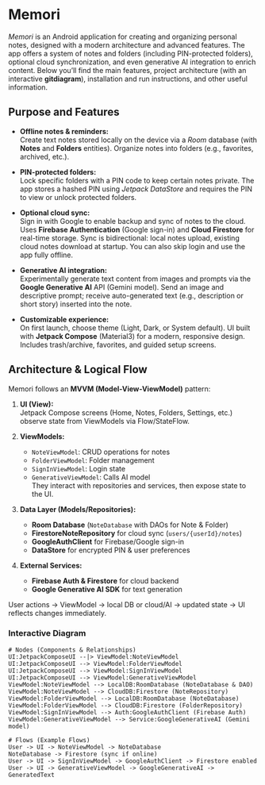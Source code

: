 # Memori

*Memori* is an Android application for creating and organizing personal notes, designed with a modern architecture and advanced features. The app offers a system of notes and folders (including PIN-protected folders), optional cloud synchronization, and even generative AI integration to enrich content. Below you’ll find the main features, project architecture (with an interactive **gitdiagram**), installation and run instructions, and other useful information.

## Purpose and Features

- **Offline notes & reminders:**  
  Create text notes stored locally on the device via a *Room* database (with **Notes** and **Folders** entities). Organize notes into folders (e.g., favorites, archived, etc.).

- **PIN-protected folders:**  
  Lock specific folders with a PIN code to keep certain notes private. The app stores a hashed PIN using *Jetpack DataStore* and requires the PIN to view or unlock protected folders.

- **Optional cloud sync:**  
  Sign in with Google to enable backup and sync of notes to the cloud. Uses **Firebase Authentication** (Google sign-in) and **Cloud Firestore** for real-time storage. Sync is bidirectional: local notes upload, existing cloud notes download at startup. You can also skip login and use the app fully offline.

- **Generative AI integration:**  
  Experimentally generate text content from images and prompts via the **Google Generative AI** API (Gemini model). Send an image and descriptive prompt; receive auto-generated text (e.g., description or short story) inserted into the note.

- **Customizable experience:**  
  On first launch, choose theme (Light, Dark, or System default). UI built with **Jetpack Compose** (Material3) for a modern, responsive design. Includes trash/archive, favorites, and guided setup screens.

## Architecture & Logical Flow

Memori follows an **MVVM (Model-View-ViewModel)** pattern:

1. **UI (View):**  
   Jetpack Compose screens (Home, Notes, Folders, Settings, etc.) observe state from ViewModels via Flow/StateFlow.

2. **ViewModels:**  
   - `NoteViewModel`: CRUD operations for notes  
   - `FolderViewModel`: Folder management  
   - `SignInViewModel`: Login state  
   - `GenerativeViewModel`: Calls AI model  
   They interact with repositories and services, then expose state to the UI.

3. **Data Layer (Models/Repositories):**  
   - **Room Database** (`NoteDatabase` with DAOs for Note & Folder)  
   - **FirestoreNoteRepository** for cloud sync (`users/{userId}/notes`)  
   - **GoogleAuthClient** for Firebase/Google sign-in  
   - **DataStore** for encrypted PIN & user preferences

4. **External Services:**  
   - **Firebase Auth & Firestore** for cloud backend  
   - **Google Generative AI SDK** for text generation  

User actions → ViewModel → local DB or cloud/AI → updated state → UI reflects changes immediately.

### Interactive Diagram

```gitdiagram
# Nodes (Components & Relationships)
UI:JetpackComposeUI --|> ViewModel:NoteViewModel  
UI:JetpackComposeUI --> ViewModel:FolderViewModel  
UI:JetpackComposeUI --> ViewModel:SignInViewModel  
UI:JetpackComposeUI --> ViewModel:GenerativeViewModel  
ViewModel:NoteViewModel --> LocalDB:RoomDatabase (NoteDatabase & DAO)  
ViewModel:NoteViewModel --> CloudDB:Firestore (NoteRepository)  
ViewModel:FolderViewModel --> LocalDB:RoomDatabase (NoteDatabase)  
ViewModel:FolderViewModel --> CloudDB:Firestore (FolderRepository)  
ViewModel:SignInViewModel --> Auth:GoogleAuthClient (Firebase Auth)  
ViewModel:GenerativeViewModel --> Service:GoogleGenerativeAI (Gemini model)  

# Flows (Example Flows)
User -> UI -> NoteViewModel -> NoteDatabase  
NoteDatabase -> Firestore (sync if online)  
User -> UI -> SignInViewModel -> GoogleAuthClient -> Firestore enabled  
User -> UI -> GenerativeViewModel -> GoogleGenerativeAI -> GeneratedText
